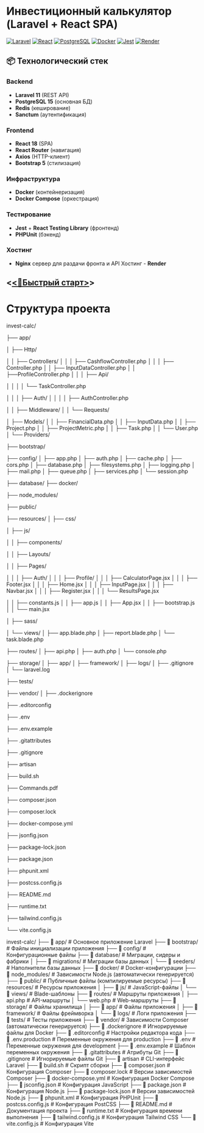 # Инвестиционный калькулятор (Laravel + React SPA)

[![Laravel](https://img.shields.io/badge/Laravel-FF2D20?style=flat&logo=laravel&logoColor=white)](https://laravel.com)
[![React](https://img.shields.io/badge/React-61DAFB?style=flat&logo=react&logoColor=black)](https://reactjs.org)
[![PostgreSQL](https://img.shields.io/badge/PostgreSQL-4169E1?style=flat&logo=postgresql&logoColor=white)](https://www.postgresql.org)
[![Docker](https://img.shields.io/badge/Docker-2496ED?style=flat&logo=docker&logoColor=white)](https://docker.com)
[![Jest](https://img.shields.io/badge/Jest-C21325?style=flat&logo=jest&logoColor=white)](https://jestjs.io)
[![Render](https://img.shields.io/badge/Render-46E3B7?style=flat&logo=render&logoColor=white)](https://render.com)

## 📦 Технологический стек

### Backend

-   **Laravel 11** (REST API)
-   **PostgreSQL 15** (основная БД)
-   **Redis** (кеширование)
-   **Sanctum** (аутентификация)

### Frontend

-   **React 18** (SPA)
-   **React Router** (навигация)
-   **Axios** (HTTP-клиент)
-   **Bootstrap 5** (стилизация)

### Инфраструктура

-   **Docker** (контейнеризация)
-   **Docker Compose** (оркестрация)

### Тестирование

-   **Jest** + **React Testing Library** (фронтенд)
-   **PHPUnit** (бэкенд)

### Хостинг

-   **Nginx** сервер для раздачи фронта и API Хостинг - **Render**

## <[<🚀Быстрый старт>](https://invest-calc-2ypa.onrender.com)>

# Структура проекта

invest-calc/

├── app/

│ ├── Http/

│ │ ├── Controllers/
│ │ │ ├── CashflowController.php
│ │ │ ├── Controller.php
│ │ ├── InputDataController.php
│ │ ├──ProfileController.php
│ │ │ ├── Api/

│ │ │ │ └── TaskController.php

│ │ │ ├── Auth/
│ │ │ │ ├── AuthController.php

│ │ ├── Middleware/
│ │ └── Requests/

│ ├── Models/
│ │ ├── FinancialData.php
│ │ ├── InputData.php
│ │ ├── Project.php
│ │ ├── ProjectMetric.php
│ │ ├── Task.php
│ │ └── User.php
│ └── Providers/

├── bootstrap/

├── config/
│ ├── app.php
│ ├── auth.php
│ ├── cache.php
│ ├── cors.php
│ ├── database.php
│ ├── filesystems.php
│ ├── logging.php
│ ├── mail.php
│ ├── queue.php
│ ├── services.php
│ └── session.php

├── database/
├── docker/

├── node_modules/

├── public/

├── resources/
│ ├── css/

│ ├── js/

│ │ ├── components/

│ │ ├── Layouts/

│ │ ├── Pages/

│ │ │ ├── Auth/
│ │ │ ├── Profile/
│ │ │ ├── CalculatorPage.jsx
│ │ │ ├── Footer.jsx
│ │ │ ├── Home.jsx
│ │ │ ├── InputPage.jsx
│ │ │ ├── Navbar.jsx
│ │ │ ├── Register.jsx
│ │ │ └── ResultsPage.jsx

│ │ ├── constants.js
│ │ ├── app.js
│ │ ├── App.jsx
│ │ ├── bootstrap.js
│ │ └── main.jsx

│ ├── sass/

│ └── views/
│ ├── app.blade.php
│ ├── report.blade.php
│ └── task.blade.php

├── routes/
│ ├── api.php
│ ├── auth.php
│ └── console.php

├── storage/
│ ├── app/
│ ├── framework/
│ ├── logs/
│ ├── .gitignore
│ └── laravel.log

├── tests/

├── vendor/
│
├── .dockerignore

├── .editorconfig

├── .env

├── .env.example

├── .gitattributes

├── .gitignore

├── artisan

├── build.sh

├── Commands.pdf

├── composer.json

├── composer.lock

├── docker-compose.yml

├── jsonfig.json

├── package-lock.json

├── package.json

├── phpunit.xml

├── postcss.config.js

├── README.md

├── runtime.txt

├── tailwind.config.js

└── vite.config.js

invest-calc/
├── 📁 app/ # Основное приложение Laravel
├── 📁 bootstrap/ # Файлы инициализации приложения
├── 📁 config/ # Конфигурационные файлы
├── 📁 database/ # Миграции, сидеры и фабрики
│ ├── 📁 migrations/ # Миграции базы данных
│ └── 📁 seeders/ # Наполнители базы данных
├── 📁 docker/ # Docker-конфигурации
├── 📁 node_modules/ # Зависимости Node.js (автоматически генерируется)
├── 📁 public/ # Публичные файлы (компилируемые ресурсы)
├── 📁 resources/ # Ресурсы приложения
│ ├── 📁 js/ # JavaScript-файлы
│ └── 📁 views/ # Blade-шаблоны
├── 📁 routes/ # Маршруты приложения
│ ├── api.php # API-маршруты
│ └── web.php # Web-маршруты
├── 📁 storage/ # Файлы хранилища
│ ├── 📁 app/ # Файлы приложения
│ ├── 📁 framework/ # Файлы фреймворка
│ └── 📁 logs/ # Логи приложения
├── 📁 tests/ # Тесты приложения
├── 📁 vendor/ # Зависимости Composer (автоматически генерируется)
├── 📄 .dockerignore # Игнорируемые файлы для Docker
├── 📄 .editorconfig # Настройки редактора кода
├── 📄 .env.production # Переменные окружения для production
├── 📄 .env # Переменные окружения для development
├── 📄 .env.example # Шаблон переменных окружения
├── 📄 .gitattributes # Атрибуты Git
├── 📄 .gitignore # Игнорируемые файлы Git
├── 📄 artisan # CLI-интерфейс Laravel
├── 📄 build.sh # Скрипт сборки
├── 📄 composer.json # Конфигурация Composer
├── 📄 composer.lock # Версии зависимостей Composer
├── 📄 docker-compose.yml # Конфигурация Docker Compose
├── 📄 jsconfig.json # Конфигурация JavaScript
├── 📄 package.json # Конфигурация Node.js
├── 📄 package-lock.json # Версии зависимостей Node.js
├── 📄 phpunit.xml # Конфигурация PHPUnit
├── 📄 postcss.config.js # Конфигурация PostCSS
├── 📄 README.md # Документация проекта
├── 📄 runtime.txt # Конфигурация времени выполнения
├── 📄 tailwind.config.js # Конфигурация Tailwind CSS
└── 📄 vite.config.js # Конфигурация Vite
